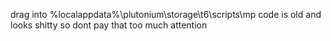drag into %localappdata%\plutonium\storage\t6\scripts\mp
code is old and looks shitty so dont pay that too much attention
